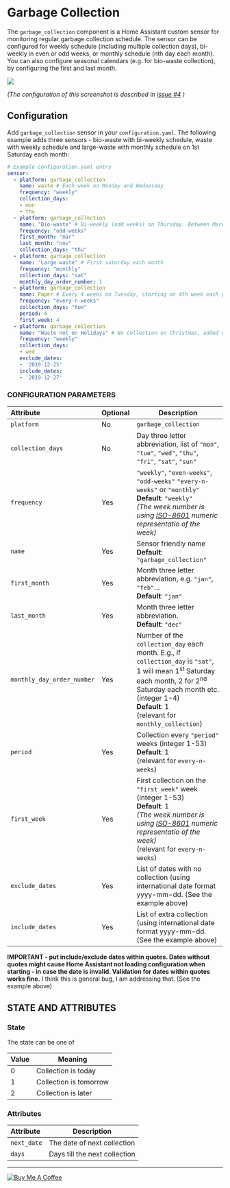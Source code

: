 # Garbage Collection

The `garbage_collection` component is a Home Assistant custom sensor for monitoring regular garbage collection schedule. The sensor can be configured for weekly schedule (including multiple collection days), bi-weekly in even or odd weeks, or monthly schedule (nth day each month). You can also configure seasonal calendars (e.g. for bio-waste collection), by configuring the first and last month. 

<img src="https://github.com/bruxy70/Garbage-Collection/blob/master/images/sensor.png">

*(The configuration of this screenshot is described in [issue #4](https://github.com/bruxy70/Garbage-Collection/issues/4) )* 


## Configuration
Add `garbage_collection` sensor in your `configuration.yaml`. The following example adds three sensors - bio-waste with bi-weekly schedule, waste with weekly schedule and large-waste with monthly schedule on 1st Saturday each month:
```yaml
# Example configuration.yaml entry
sensor:
  - platform: garbage_collection
    name: waste # Each week on Monday and Wednesday
    frequency: "weekly"
    collection_days:
    - mon
    - thu
  - platform: garbage_collection
    name: "Bio-waste" # Bi-weekly (odd weeks) on Thursday. Between March and November
    frequency: "odd-weeks"
    first_month: "mar"
    last_month: "nov"
    collection_days: "thu"
  - platform: garbage_collection
    name: "Large waste" # First saturday each month
    frequency: "monthly"
    collection_days: "sat"
    monthly_day_order_number: 1
  - platform: garbage_collection
    name: Paper # Every 4 weeks on Tuesday, starting on 4th week each year
    frequency: "every-n-weeks"
    collection_days: "tue"
    period: 4
    first_week: 4
  - platform: garbage_collection
    name: "Waste not on Holidays" # No collection on Christmas, added extra collection on the 27th
    frequency: "weekly"
    collection_days:
    - wed
    exclude_dates:
    - '2019-12-25'
    include_dates:
    - '2019-12-27'
```

### CONFIGURATION PARAMETERS
|Attribute |Optional|Description
|:----------|----------|------------
|`platform` | No |`garbage_collection`
|`collection_days` | No |Day three letter abbreviation, list of `"mon"`, `"tue"`, `"wed"`, `"thu"`, `"fri"`, `"sat"`, `"sun"`
|`frequency` | Yes |`"weekly"`, `"even-weeks"`, `"odd-weeks"` `"every-n-weeks"` or `"monthly"`<br/>**Default**: `"weekly"`<br/>*(The week number is using [ISO-8601](https://en.wikipedia.org/wiki/ISO_8601#Week_dates) numeric representatio of the week)*
|`name` | Yes |Sensor friendly name<br/>**Default**: `"garbage_collection"`
|`first_month` | Yes |Month three letter abbreviation, e.g. `"jan"`, `"feb"`...<br/>**Default**: `"jan"`
|`last_month` | Yes |Month three letter abbreviation.<br/>**Default**: `"dec"`
|`monthly_day_order_number` | Yes |Number of the `collection_day` each month. E.g., if `collection_day` is `"sat"`, 1 will mean 1<sup>st</sup> Saturday each month, 2 for 2<sup>nd</sup> Saturday each month etc. (integer 1-4)<br/>**Default**: 1<br/>(relevant for `monthly_collection`)
|`period` | Yes |Collection every `"period"` weeks (integer 1-53)<br/>**Default**: 1<br/>(relevant for `every-n-weeks`)
|`first_week` | Yes |First collection on the `"first_week"` week (integer 1-53)<br/>**Default**: 1<br/>*(The week number is using [ISO-8601](https://en.wikipedia.org/wiki/ISO_8601#Week_dates) numeric representatio of the week)*<br/>(relevant for `every-n-weeks`)
| `exclude_dates` | Yes | List of dates with no collection (using international date format yyyy-mm-dd. (See the example above)
| `include_dates` | Yes | List of extra collection (using international date format yyyy-mm-dd. (See the example above)

**IMPORTANT - put include/exclude dates within quotes. Dates without quotes might cause Home Assistant not loading configuration when starting - in case the date is invalid. Validation for dates within quotes works fine.** I think this is general bug, I am addressing that. (See the example above)

## STATE AND ATTRIBUTES

### State
The state can be one of

| Value | Meaning
|:------|---------
| 0 | Collection is today
| 1 | Collection is tomorrow
| 2 | Collection is later 

### Attributes
| Attribute | Description
|:----------|------------
| `next_date` | The date of next collection
| `days` | Days till the next collection

---
<a href="https://www.buymeacoffee.com/3nXx0bJDP" target="_blank"><img src="https://www.buymeacoffee.com/assets/img/custom_images/white_img.png" alt="Buy Me A Coffee" style="height: auto !important;width: auto !important;" ></a>
